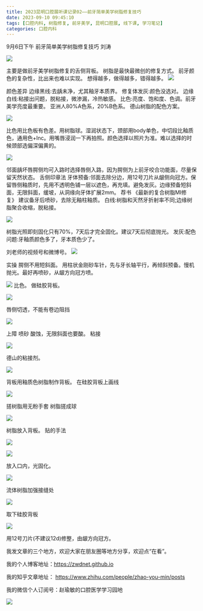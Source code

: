 ```yaml
---
title: 2023昆明口腔展听课记录02——前牙简单美学树脂修复技巧
date: 2023-09-10 09:45:10
tags: [口腔内科, 树脂修复, 前牙美学, 昆明口腔展, 线下课, 学习笔记]
categories: 口腔内科
---
```

9月6日下午 前牙简单美学树脂修复技巧 刘涛

![](https://zymblog-1258069789.cos.ap-chengdu.myqcloud.com/blog0417-resin/01.jpg)

主要是做前牙美学树脂修复的舌侧背板。
树脂是最快最微创的修复方式。
前牙颜色的复杂性，比出来也难以实现。
想得越多，做得越多，错得越多。
![](https://zymblog-1258069789.cos.ap-chengdu.myqcloud.com/blog0417-resin/02.jpg)

颜色差异
边缘黑线:去龋未净，尤其釉牙本质界。
修复体发灰:颜色没选对。
边缘白线:粘接出问题，脱粘接，微渗漏，冷热敏感。
比色:亮度、饱和度、色调。前牙美学亮度最重要。
亚洲人80%A色系，20%B色系。
德山树脂的配色方案。

![](https://zymblog-1258069789.cos.ap-chengdu.myqcloud.com/blog0417-resin/03.jpg)

比色用比色板有色差。用树脂球。湿润状态下，颈部用body单色，中切段比釉质色，通用色+Inc。用嘴唇浸润一下再拍照。颜色选择以照片为准。难以选择的时候颈部选偏深偏黄的。

![](https://zymblog-1258069789.cos.ap-chengdu.myqcloud.com/blog0417-resin/04.jpg)

邻面龋坏唇腭侧均可入路时选择唇侧入路，因为腭侧为上前牙咬合功能面，尽量保留天然状态。
舌侧印章法
牙体预备:邻面去除分边，用12号刀片从龈侧向冠方。保留唇侧釉质时，先用不透明色铺一层以遮色，再充填。避免发灰。边缘预备短斜面，无限斜面，缓坡，从洞缘向牙体扩展2mm。
荐书 《最新的复合树脂MI修复》
建议备牙后喷砂，去除无釉柱釉质。
白线:树脂和天然牙折射率不同;边缘树脂聚合收缩，脱粘接。

![](https://zymblog-1258069789.cos.ap-chengdu.myqcloud.com/blog0417-resin/05.jpg)

树脂光照即刻固化只有70%，7天后才完全固化。建议7天后彻底抛光。
发灰:配色问题:牙釉质颜色多了，牙本质色少了。

刘老师的视频号和微博号。
![](https://zymblog-1258069789.cos.ap-chengdu.myqcloud.com/blog0417-resin/06.jpg)

实操
腭侧不用短斜面。
用柱状金刚砂车针，先与牙长轴平行，再倾斜预备。慢机抛光。最好再喷砂，从龈方向冠方喷。

![](https://zymblog-1258069789.cos.ap-chengdu.myqcloud.com/blog0417-resin/07.jpg)
比色。
做硅胶背板。

![](https://zymblog-1258069789.cos.ap-chengdu.myqcloud.com/blog0417-resin/08.jpg)

唇侧切透，不能有卷边阻挡

![](https://zymblog-1258069789.cos.ap-chengdu.myqcloud.com/blog0417-resin/09.jpg)

上障
喷砂
酸蚀，无限斜面也要酸。
粘接

![](https://zymblog-1258069789.cos.ap-chengdu.myqcloud.com/blog0417-resin/10.jpg)

德山的粘接剂。

![](https://zymblog-1258069789.cos.ap-chengdu.myqcloud.com/blog0417-resin/11.jpg)

背板用釉质色树脂制作背板。
在硅胶背板上画线

![](https://zymblog-1258069789.cos.ap-chengdu.myqcloud.com/blog0417-resin/12.jpg)

搓树脂用无粉手套
树脂搓成球

![](https://zymblog-1258069789.cos.ap-chengdu.myqcloud.com/blog0417-resin/13.jpg)

树脂放入背板。
贴的手法

![](https://zymblog-1258069789.cos.ap-chengdu.myqcloud.com/blog0417-resin/14.jpg)

![](https://zymblog-1258069789.cos.ap-chengdu.myqcloud.com/blog0417-resin/15.jpg)

放入口内，光固化。

![](https://zymblog-1258069789.cos.ap-chengdu.myqcloud.com/blog0417-resin/16.jpg)

流体树脂加强接缝处

![](https://zymblog-1258069789.cos.ap-chengdu.myqcloud.com/blog0417-resin/17.jpg)

取下硅胶背板

![](https://zymblog-1258069789.cos.ap-chengdu.myqcloud.com/blog0417-resin/18.jpg)

用12号刀片(不建议12d)修整，由龈方向冠方。





我发文章的三个地方，欢迎大家在朋友圈等地方分享，欢迎点“在看”。

我的个人博客地址：https://zwdnet.github.io

我的知乎文章地址： https://www.zhihu.com/people/zhao-you-min/posts

我的微信个人订阅号：赵瑜敏的口腔医学学习园地

![](https://zymblog-1258069789.cos.ap-chengdu.myqcloud.com/other/wx.jpg)

